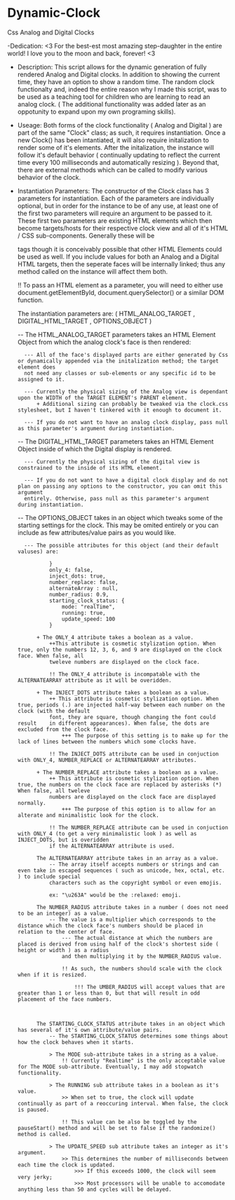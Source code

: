 # Dynamic-Clock
Css Analog and Digital Clocks

-Dedication:
<3 For the best-est most amazing step-daughter in the entire world! I love you to the moon and back, forever! <3

- Description:
This script allows for the dynamic generation of fully rendered Analog and Digital clocks. In addition to showing the current time, they have an 
option to show a random time. The random clock functionalty and, indeed the entire reason why I made this script, was to be used as a teaching tool
for children who are learning to read an analog clock. ( The additional functionality was added later as an oppotunity to expand upon my own programing skills).  

- Useage:
Both forms of the clock functionality ( Analog and Digital ) are part of the same "Clock" class; as such, it requires instantiation. 
Once a new Clock() has been intantiated, it will also require initalization to render some of it's elements. After the initalization, 
the instance will follow it's default behavior ( continually updating to reflect the current time every 100 milliseconds and automatically resizing ).
Beyond that, there are external methods which can be called to modify various behavior of the clock. 

- Instantiation Parameters:
The constructor of the Clock class has 3 parameters for instantiation. Each of the parameters are individually optional, but in order for the instance
to be of any use, at least one of the first two parameters will require an argument to be passed to it. These first two parameters are existing HTML 
elements which then become targets/hosts for their respective clock view and all of it's HTML / CSS sub-components. Generally these will be <div> tags 
though it is conceivably possible that other HTML Elements could be used as well. If you include values for both an Analog and a Digital HTML targets,
then the seperate faces will be internally linked; thus any method called on the instance will affect them both.  

	!! To pass an HTML element as a parameter, you will need to either use document.getElementById, document.querySelector() or a similar DOM function.

	The instantiation parameters are: ( HTML_ANALOG_TARGET , DIGITAL_HTML_TARGET , OPTIONS_OBJECT )


	-- The HTML_ANALOG_TARGET parameters takes an HTML Element Object from which the analog clock's face is then rendered:
			
		--- All of the face's displayed parts are either generated by Css or dynamically appended via the initalization method; the target element does
		not need any classes or sub-elements or any specific id to be assigned to it.
		
		--- Currently the physical sizing of the Analog view is dependant upon the WIDTH of the TARGET ELEMENT's PARENT element. 
			+ Additional sizing can probably be tweaked via the clock.css stylesheet, but I haven't tinkered with it enough to document it.
		
		--- If you do not want to have an analog clock display, pass null as this parameter's argument during instantiation. 
	
	
	-- The DIGITAL_HTML_TARGET parameters takes an HTML Element Object inside of which the Digital display is rendered.
		
		--- Currently the physical sizing of the digital view is constrained to the inside of its HTML element.
		
		--- If you do not want to have a digital clock display and do not plan on passing any options to the constructor, you can omit this argument 
		entirely. Otherwise, pass null as this parameter's argument during instantiation.
		
	-- The OPTIONS_OBJECT takes in an object which tweaks some of the starting settings for the clock. This may be omited entirely or you can include as
	few attributes/value pairs as you would like.
		
		--- The possible attributes for this object (and their default valuses) are:
				
				}
				only_4: false, 
				inject_dots: true, 
				number_replace: false, 
				alternateArray : null,
				number_radius: 0.9,
				starting_clock_status: {
					mode: "realTime",
					running: true,
					update_speed: 100
				}
			
			+ The ONLY_4 attribute takes a boolean as a value. 
				++This attribute is cosmetic stylization option. When true, only the numbers 12, 3, 6, and 9 are displayed on the clock face. When false, all 
				tweleve numbers are displayed on the clock face.
				
				!! The ONLY_4 attribute is incompatable with the ALTERNATEARRAY attribute as it will be overidden.
				
			+ The INJECT_DOTS attribute takes a boolean as a value. 
				++ This attribute is cosmetic stylization option. When true, periods (.) are injected half-way between each number on the clock (with the default
				font, they are square, though changing the font could result 	in different appearances). When false, the dots are excluded from the clock face. 
					+++ The purpose of this setting is to make up for the lack of lines between the numbers which some clocks have.
				
				!! The INJECT_DOTS attribute can be used in conjuction with ONLY_4, NUMBER_REPLACE or ALTERNATEARRAY attributes.
				
			+ The NUMBER_REPLACE attribute takes a boolean as a value. 
				++ This attribute is cosmetic stylization option. When true, the numbers on the clock face are replaced by asterisks (*) When false, all tweleve 
				numbers are displayed on the clock face are displayed normally.
					+++ The purpose of this option is to allow for an alterate and minimalistic look for the clock.
				
				!! The NUMBER_REPLACE attribute can be used in conjuction with ONLY_4 (to get a very minimalistic look ) as well as INJECT_DOTS, but is overidden 
				if the ALTERNATEARRAY attribute is used.
								
			The ALTERNATEARRAY attribute takes in an array as a value. 
				-- The array itself accepts numbers or strings and can even take in escaped sequences ( such as unicode, hex, octal, etc. ) to include special 
				characters such as the copyright symbol or even emojis.
				
				ex: "\u263A" would be the :relaxed: emoji.
				
			The NUMBER_RADIUS attribute takes in a number ( does not need to be an integer) as a value. 
				-- The value is a multiplier which corresponds to the distance which the clock face's numbers should be placed in relation to the center of face.
					--- The actual distance at which the numbers are placed is derived from using half of the clock's shortest side ( height or width ) as a radius
					and then multiplying it by the NUMBER_RADIUS value. 
					
					!! As such, the numbers should scale with the clock when if it is resized. 
					
						!!! The UMBER_RADIUS will accept values that are greater than 1 or less than 0, but that will result in odd placement of the face numbers.
			
			
	
			The STARTING_CLOCK_STATUS attribute takes in an object which has several of it's own attribute/value pairs.
				-- The STARTING_CLOCK_STATUS determines some things about how the clock behaves when it starts.
			
				> The MODE sub-attribute takes in a string as a value.
					!! Currently "Realtime" is the only acceptable value for The MODE sub-attribute. Eventually, I may add stopwatch functionality.
					
				> The RUNNING sub attribute takes in a boolean as it's value.
					>> When set to true, the clock will update continually as part of a reoccuring interval. When false, the clock is paused.
					
					!! This value can be also be toggled by the pauseStart() method and will be set to false if the randomize() method is called. 
					
				> The UPDATE_SPEED sub attribute takes an integer as it's argument.
					>> This determines the number of milliseconds between each time the clock is updated. 
						>>> If this exceeds 1000, the clock will seem very jerky; 
						>>> Most processors will be unable to accomodate anything less than 50 and cycles will be delayed.
					
					
					

			




		